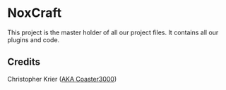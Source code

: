 NoxCraft
====

This project is the master holder of all our project files.
It contains all our plugins and code.

Credits
----
Christopher Krier ([AKA Coaster3000](https://github.com/coaster3000))